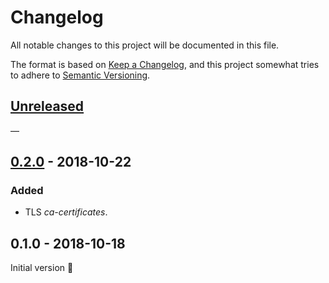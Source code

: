 # Changelog

All notable changes to this project will be documented in this file.

The format is based on [Keep a Changelog](https://keepachangelog.com/en/1.0.0/),
and this project somewhat tries to adhere to [Semantic Versioning](https://semver.org/spec/v2.0.0.html).

## [Unreleased]

—

## [0.2.0] - 2018-10-22

### Added

- TLS _ca-certificates_.

## 0.1.0 - 2018-10-18

Initial version :tada:

[Unreleased]: https://git.uberspace.is/uberspace/homepage/cms-engine/compare/v0.2.0...HEAD
[0.2.0]: https://git.uberspace.is/uberspace/homepage/cms-engine/compare/v0.1.0...v0.2.0
